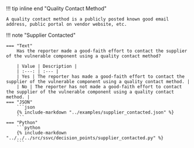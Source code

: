 !!! tip inline end "Quality Contact Method"

    A quality contact method is a publicly posted known good email address, public portal on vendor website, etc.


!!! note "Supplier Contacted"


    === "Text"
        Has the reporter made a good-faith effort to contact the supplier of the vulnerable component using a quality contact method?
    
        | Value | Description |
        | :---: | :--- |
        | Yes | The reporter has made a good-faith effort to contact the supplier of the vulnerable component using a quality contact method. |
        | No | The reporter has not made a good-faith effort to contact the supplier of the vulnerable component using a quality contact method. |
    === "JSON"
        ```json
        {% include-markdown "../examples/supplier_contacted.json" %}
        ```
    === "Python"
        ```python
        {% include-markdown "../../../src/ssvc/decision_points/supplier_contacted.py" %}
        ```
